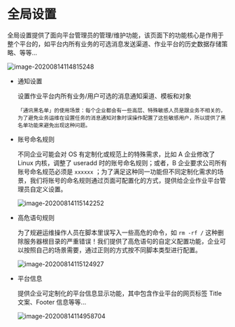 # 全局设置

全局设置提供了面向平台管理员的管理/维护功能，该页面下的功能核心是作用于整个平台的，如平台内所有业务的可选消息发送渠道、作业平台的历史数据存储策略、等等...

![image-20200814114815248](media/image-20200814114815248.png)

- 通知设置

  设置作业平台内所有业务/用户可选的消息通知渠道、模板和对象

  ```plain
  「通讯黑名单」的使用场景：每个企业都会有一些高层、特殊敏感人员是跟业务不相关的，为了避免业务运维在设置任务的消息通知对象时误操作配置了这些敏感用户，所以提供了黑名单功能来避免出现这种问题。
  ```

- 账号命名规则

  不同企业可能会对 OS 有定制化或规范上的特殊需求，比如 A 企业修改了 Linux 内核，调整了 useradd 时的账号命名规则；或者，B 企业要求公司所有账号命名规范必须是 `xxxxxx` ；为了满足这种同一功能但不同定制化需求的场景，我们将账号的命名规则通过页面可配置化的方式，提供给企业作业平台管理员自定义设置。

  ![image-20200814115142252](media/image-20200814115142252.png)

- 高危语句规则

  为了规避运维操作人员在脚本里误写入一些高危的命令，如 `rm -rf /` 这种删除服务器根目录的严重错误！我们提供了高危语句的自定义配置功能，企业可以按照自己的场景需要，通过正则的方式按不同脚本类型进行配置。

  ![image-20200814115124927](media/image-20200814115124927.png)
  
- 平台信息

  提供企业可定制化的平台信息显示功能，其中包含作业平台的网页标签 Title 文案、Footer 信息等等...

  ![image-20200814114958704](media/image-20200814114958704.png)